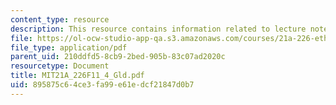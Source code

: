```yaml
---
content_type: resource
description: This resource contains information related to lecture notes.
file: https://ol-ocw-studio-app-qa.s3.amazonaws.com/courses/21a-226-ethnic-and-national-identity-fall-2011/895875c64ce3fa99e61edcf21847d0b7_MIT21A_226F11_4_Gld.pdf
file_type: application/pdf
parent_uid: 210ddfd5-8cb9-2bed-905b-83c07ad2020c
resourcetype: Document
title: MIT21A_226F11_4_Gld.pdf
uid: 895875c6-4ce3-fa99-e61e-dcf21847d0b7
---
```

